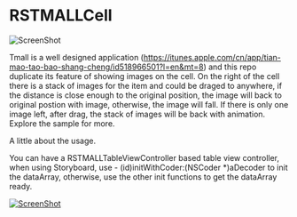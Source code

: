 RSTMALLCell
===========

![ScreenShot](https://s3.amazonaws.com/cocoacontrols_production/uploads/control_image/image/1844/iOS_Simulator_Screen_shot_Sep_12__2013_9.37.01_AM.png)

Tmall is a well designed application (https://itunes.apple.com/cn/app/tian-mao-tao-bao-shang-cheng/id518966501?l=en&mt=8) and this repo duplicate its feature of showing images on the cell.
On the right of the cell there is a stack of images for the item and could be draged to anywhere, if the distance is close enough to the original position, the image will back to original postion with image, otherwise, the image will fall.
If there is only one image left, after drag, the stack of images will be back with animation. Explore the sample for more.

A little about the usage.

You can have a RSTMALLTableViewController based table view controller, when using Storyboard, use - (id)initWithCoder:(NSCoder *)aDecoder to init the dataArray, otherwise, use the other init functions to get the dataArray ready.

[![ScreenShot](https://raw.github.com/GabLeRoux/WebMole/master/ressources/WebMole_Youtube_Video.png)](http://v.youku.com/v_show/id_XNjA1MjgyNzQw.html)

